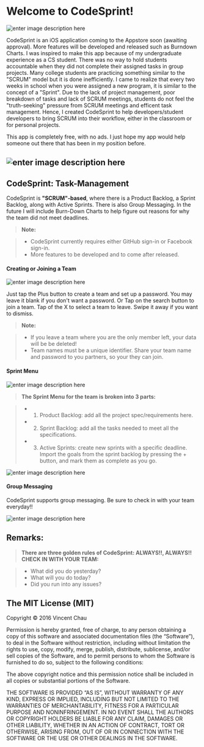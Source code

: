 

Welcome to CodeSprint!
===================
![enter image description here](http://i558.photobucket.com/albums/ss26/vincent_chau1/icon%20copy_zpszyuiw3h7.jpg)

CodeSprint is an iOS application coming to the Appstore soon (awaiting approval). More features will be developed and released such as Burndown Charts. I was inspired to make this app because of my undergraduate experience as a CS student. There was no way to hold students accountable when they did not complete their assigned tasks in group projects. Many college students are practicing something similar to the "SCRUM" model but it is done inefficiently. I came to realize that every two weeks in school when you were assigned a new program, it is similar to the concept of a "Sprint". Due to the lack of project management, poor breakdown of tasks and lack of SCRUM meetings, students do not feel the "truth-seeking" pressure from SCRUM meetings and efficent task management. Hence, I created CodeSprint to help developers/student developers to bring SCRUM into their workflow, either in the classroom or for personal projects.

This app is completely free, with no ads. I just hope my app would help someone out there that has been in my position before. 

![enter image description here](http://i558.photobucket.com/albums/ss26/vincent_chau1/Login_zpsvig7cezq.png)
----------


CodeSprint: Task-Management
-------------

CodeSprint is **"SCRUM"-based**, where there is a Product Backlog, a Sprint Backlog, along with Active Sprints. There is also Group Messaging. In the future I will include Burn-Down Charts to help figure out reasons for why the team did not meet deadlines. 

> **Note:**

> - CodeSprint currently requires either GitHub sign-in or Facebook sign-in.
> - More features to be developed and to come after released.

#### <i class="icon-file"></i> Creating or Joining a Team
![enter image description here](http://i558.photobucket.com/albums/ss26/vincent_chau1/CSMenu1_zpsbk00qzyi.jpg)

Just tap the Plus button to create a team and set up a password. You may leave it blank if you don't want a password. Or Tap on the search button to join a team. Tap of the X to select a team to leave. 
Swipe it away if you want to dismiss.
> **Note:**

> - If you leave a team where you are the only member left, your data will be be deleted!
> - Team names must be a unique identifier. Share your team name and password to you partners, so your they can join.


#### <i class="icon-folder-open"></i> Sprint Menu
![enter image description here](http://i558.photobucket.com/albums/ss26/vincent_chau1/CSMenu2_zpscdnfc4cw.jpg)

> **The Sprint Menu for the team is broken into 3 parts:**

> - 1. Product Backlog: add all the project spec/requirements here.
> - 2. Sprint Backlog: add all the tasks needed to meet all the specifications.
> - 3. Active Sprints: create new sprints with a specific deadline. Import the goals from the sprint backlog by pressing the + button, and mark them as complete as you go.

![enter image description here](http://i558.photobucket.com/albums/ss26/vincent_chau1/CSMenu3_zpstefmoh13.jpg)

#### <i class="icon-pencil"></i> Group Messaging

CodeSprint supports group messaging. Be sure to check in with your team everyday!! 

![enter image description here](http://i558.photobucket.com/albums/ss26/vincent_chau1/CSMenu4_zpsw6u8nzfm.jpg)

Remarks:
--------------------
> **There are three golden rules of CodeSprint: ALWAYS!!, ALWAYS!! CHECK IN WITH YOUR TEAM:**

> - What did you do yesterday?
> - What will you do today?
> - Did you run into any issues?

The MIT License (MIT)
--------------------
Copyright © 2016 Vincent Chau

Permission is hereby granted, free of charge, to any person obtaining a copy of this software and associated documentation files (the “Software”), to deal in the Software without restriction, including without limitation the rights to use, copy, modify, merge, publish, distribute, sublicense, and/or sell copies of the Software, and to permit persons to whom the Software is furnished to do so, subject to the following conditions:

The above copyright notice and this permission notice shall be included in all copies or substantial portions of the Software.

THE SOFTWARE IS PROVIDED “AS IS”, WITHOUT WARRANTY OF ANY KIND, EXPRESS OR IMPLIED, INCLUDING BUT NOT LIMITED TO THE WARRANTIES OF MERCHANTABILITY, FITNESS FOR A PARTICULAR PURPOSE AND NONINFRINGEMENT. IN NO EVENT SHALL THE AUTHORS OR COPYRIGHT HOLDERS BE LIABLE FOR ANY CLAIM, DAMAGES OR OTHER LIABILITY, WHETHER IN AN ACTION OF CONTRACT, TORT OR OTHERWISE, ARISING FROM, OUT OF OR IN CONNECTION WITH THE SOFTWARE OR THE USE OR OTHER DEALINGS IN THE SOFTWARE.
